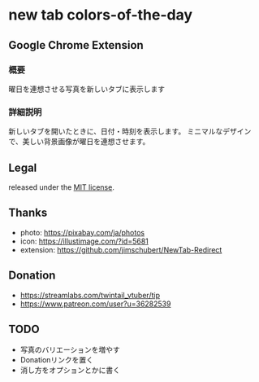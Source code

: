 # new tab colors-of-the-day

## Google Chrome Extension
### 概要
曜日を連想させる写真を新しいタブに表示します

### 詳細説明
新しいタブを開いたときに、日付・時刻を表示します。
ミニマルなデザインで、美しい背景画像が曜日を連想させます。

## Legal
released under the [MIT license](http://bit.ly/mit-license). 

## Thanks
- photo: https://pixabay.com/ja/photos
- icon: https://illustimage.com/?id=5681
- extension: https://github.com/jimschubert/NewTab-Redirect

## Donation
- https://streamlabs.com/twintail_vtuber/tip
- https://www.patreon.com/user?u=36282539

## TODO
- 写真のバリエーションを増やす
- Donationリンクを置く
- 消し方をオプションとかに書く

